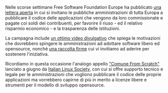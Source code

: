 <!--
.. title: #PublicCode
.. slug: publiccode
.. date: 2017-09-27 00:00:00
.. tags: 
.. category: 
.. link: 
.. description: 
.. type: text
.. image_copy: 
.. previewimage:
-->

Nelle scorse settimane Free Software Foundation Europe ha pubblicato <a rel="nofollow" href="https://publiccode.eu/it/openletter/">una lettera aperta</a> in cui si invitano le pubbliche amministrazioni di tutta Europa a pubblicare il codice delle applicazioni che vengono da loro commissionate e pagate coi soldi dei contribuenti, per favorire il riuso - ed il relativo risparmio economico - e la trasparenza delle istituzioni.

La campagna include <a rel="nofollow" href="https://publiccode.eu/it/#about">un ottimo video divulgativo</a> che spiega le motivazioni che dovrebbero spingere le amministrazioni ad adottare software libero ed opensource, nonché <a rel="nofollow" href="https://publiccode.eu/it/#action">una raccolta firme</a> cui vi invitiamo ad aderire per sostenere l'iniziativa.

Ricordiamo in questa occasione l'analogo appello <a href="{% link _posts/2017-06-14-appello-per-i-comuni-condividete.md %}">"Comune From Scratch"</a> lanciato a giugno da <a href="/">Italian Linux Society</a>, con cui si offre supporto tecnico e legale per le amministrazioni che vogliono pubblicare il codice delle proprie applicazioni ma vorrebbero capirne di più in merito a licenze libere e strumenti per il modello di sviluppo opensource.